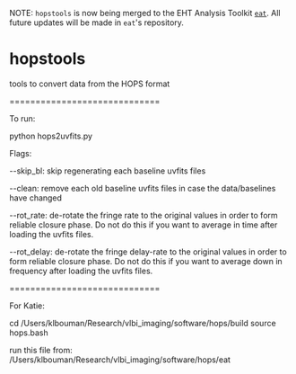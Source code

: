 NOTE: `hopstools` is now being merged to the EHT Analysis Toolkit [`eat`](https://github.com/sao-eht/eat).  All future updates will be made in `eat`'s repository.

# hopstools

tools to convert data from the HOPS format

=============================

To run:

python hops2uvfits.py

Flags:

--skip_bl: skip regenerating each baseline uvfits files

--clean: remove each old baseline uvfits files in case the data/baselines have changed

--rot_rate: de-rotate the fringe rate to the original values in order to form reliable closure phase. Do not do this if you want to average in time after loading the uvfits files.

--rot_delay: de-rotate the fringe delay-rate to the original values in order to form reliable closure phase. Do not do this if you want to average down in frequency after loading the uvfits files.

=============================

For Katie:

cd /Users/klbouman/Research/vlbi_imaging/software/hops/build
source hops.bash

run this file from: /Users/klbouman/Research/vlbi_imaging/software/hops/eat